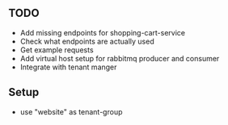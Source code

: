 <h2>TODO</h2>

<ul>
<li>Add missing endpoints for shopping-cart-service</li>
<li>Check what endpoints are actually used</li>
<li>Get example requests</li>
<li>Add virtual host setup for rabbitmq producer and consumer</li>
<li>Integrate with tenant manger</li>
</ul>

<h2>Setup</h2>
<ul>
  <li>use "website" as tenant-group</li>
</ul>
